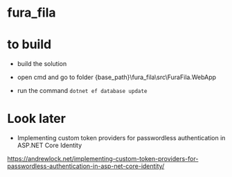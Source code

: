 # fura_fila

# to build
- build the solution

- open cmd and go to folder {base_path}\fura_fila\src\FuraFila.WebApp

- run the command `dotnet ef database update`


# Look later

- Implementing custom token providers for passwordless authentication in ASP.NET Core Identity

https://andrewlock.net/implementing-custom-token-providers-for-passwordless-authentication-in-asp-net-core-identity/